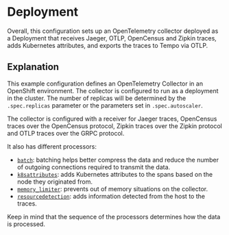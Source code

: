 # Deployment

Overall, this configuration sets up an OpenTelemetry collector deployed as a Deployment that receives Jaeger, OTLP, OpenCensus and Zipkin traces, adds Kubernetes attributes, and exports the traces to Tempo via OTLP.

## Explanation
This example configuration defines an OpenTelemetry Collector in an OpenShift environment. The collector is configured to run as a deployment in the cluster. The number of replicas will be determined by the `.spec.replicas` parameter or the parameters set in `.spec.autoscaler`.

The collector is configured with a receiver for Jaeger traces, OpenCensus traces over the OpenCensus protocol, Zipkin traces over the Zipkin protocol and OTLP traces over the GRPC protocol.

It also has different processors:
* [`batch`](https://github.com/open-telemetry/opentelemetry-collector/blob/main/processor/batchprocessor): batching helps better compress the data and reduce the number of outgoing connections required to transmit the data.
* [`k8sattributes`](https://github.com/open-telemetry/opentelemetry-collector-contrib/tree/main/processor/k8sattributesprocessor): adds Kubernetes attributes to the spans based on the node they originated from.
* [`memory_limiter`](https://github.com/open-telemetry/opentelemetry-collector/tree/main/processor/memorylimiterprocessor): prevents out of memory situations on the collector.
* [`resourcedetection`](https://github.com/open-telemetry/opentelemetry-collector-contrib/tree/main/processor/resourcedetectionprocessor): adds information detected from the host to the traces.

Keep in mind that the sequence of the processors determines how the data is processed.
